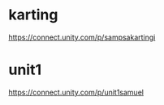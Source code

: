 # karting
https://connect.unity.com/p/sampsakartingi
# unit1
https://connect.unity.com/p/unit1samuel
